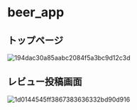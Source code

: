 # beer_app


## トップページ
![194dac30a85aabc2084f5a3bc9d12c3d](https://user-images.githubusercontent.com/55049751/123494499-fde55d00-d65a-11eb-917c-9ae7152ede5a.gif)


## レビュー投稿画面
![1d0144545ff3867383636332bd90d916](https://user-images.githubusercontent.com/55049751/123494898-71d43500-d65c-11eb-91dc-f8734219e4b9.gif)
